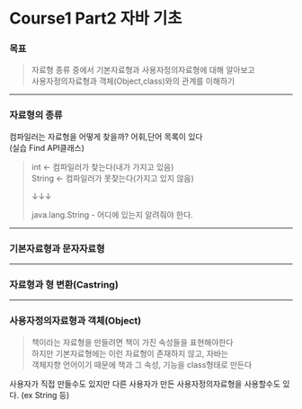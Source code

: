 # Course1 Part2 자바 기초

### 목표
> 자료형 종류 중에서 기본자료형과 사용자정의자료형에 대해 알아보고   
> 사용자정의자료형과 객체(Object,class)와의 관계를 이해하기
---
### 자료형의 종류
컴파일러는 자료형을 어떻게 찾을까? 어휘,단어 목록이 있다   
(실습 Find API클래스)
> int <- 컴파일러가 찾는다(내가 가지고 있음)   
> String <- 컴파일러가 못찾는다(가지고 있지 않음)
> 
> ↓↓↓
> 
> java.lang.String - 어디에 있는지 알려줘야 한다.
---

### 기본자료형과 문자자료형


---

### 자료형과 형 변환(Castring)


---

### 사용자정의자료형과 객체(Object)
> 책이라는 자료형을 만들려면 책이 가진 속성들을 표현해야한다   
> 하지만 기본자료형에는 이런 자료형이 존재하지 않고, 자바는   
> 객체지향 언어이기 때문에 책과 그 속성, 기능을 class형태로 만든다

사용자가 직접 만들수도 있지만 다른 사용자가 만든 사용자정의자료형을
사용할수도 있다. (ex String 등)

